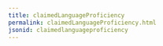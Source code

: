 ```yaml
---
title: claimedLanguageProficiency
permalink: claimedLanguageProficiency.html
jsonid: claimedlanguageproficiency
---
```

